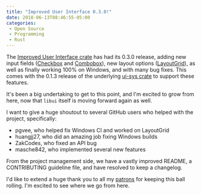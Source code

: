 ```yaml
---
title: "Improved User Interface 0.3.0!"
date: 2018-06-13T08:46:55-05:00
categories:
 - Open Source
 - Programming
 - Rust
---
```


The [Improved User Interface crate](https://crates.rs/crates/iui) has had its 0.3.0 release, adding new input fields ([Checkbox](https://docs.rs/iui/0.3.0/iui/controls/struct.Checkbox.html) and [Combobox](https://docs.rs/iui/0.3.0/iui/controls/struct.Combobox.html)), new layout options ([LayoutGrid](https://docs.rs/iui/0.3.0/iui/controls/struct.LayoutGrid.html)), as well as finally working 100% on Windows, and with many bug fixes.
This comes with the 0.1.3 release of the underlying [ui-sys crate](https://crates.rs/crates/ui-sys) to support these features.

It's been a big undertaking to get to this point, and I'm excited to grow from here, now that `libui` itself is moving forward again as well.

I want to give a huge shoutout to several GitHub users who helped with the project, specifically:

* pgvee, who helped fix Windows CI and worked on LayoutGrid
* huangjj27, who did an amazing job fixing Windows builds
* ZakCodes, who fixed an API bug
* masche842, who implemented several new features

From the project management side, we have a vastly improved README, a CONTRIBUTING guideline file, and have resolved to keep a changelog.

I'd like to extend a huge thank you to all my [patrons](https://patreon.com/noracodes) for keeping this ball rolling. I'm excited to see where we go from here.

